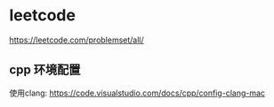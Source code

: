 # leetcode
https://leetcode.com/problemset/all/

## cpp 环境配置
使用clang: https://code.visualstudio.com/docs/cpp/config-clang-mac